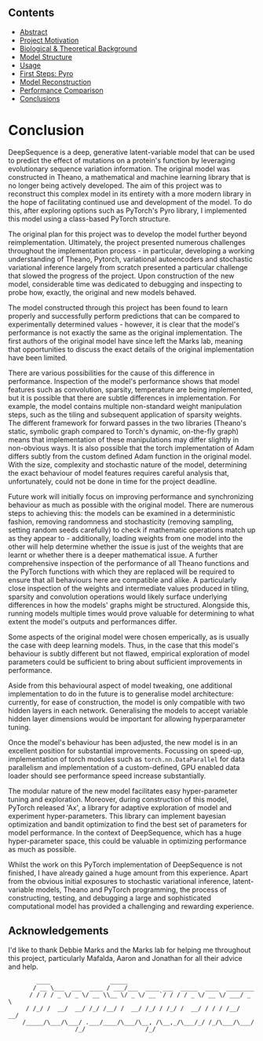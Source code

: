 ## Contents

- [Abstract](index.html)
- [Project Motivation](motivation.html)
- [Biological & Theoretical Background](background.html)
- [Model Structure](structure.html)
- [Usage](usage.html)
- [First Steps: Pyro](pyro.html)
- [Model Reconstruction](model.html)
- [Performance Comparison](performance.html)
- [Conclusions](conclusions.html)

# Conclusion

DeepSequence is a deep, generative latent-variable model that can be used to predict the effect of mutations on a protein's function by leveraging evolutionary sequence variation information. The original model was constructed in Theano, a mathematical and machine learning library that is no longer being actively developed. The aim of this project was to reconstruct this complex model in its entirety with a more modern library in the hope of facilitating continued use and development of the model. To do this, after exploring options such as PyTorch's Pyro library, I implemented this model using a class-based PyTorch structure.

The original plan for this project was to develop the model further beyond reimplementation. Ultimately, the project presented numerous challenges throughout the implementation process - in particular, developing a working understanding of Theano, Pytorch, variational autoencoders and stochastic variational inference largely from scratch presented a particular challenge that slowed the progress of the project. Upon construction of the new model, considerable time was dedicated to debugging and inspecting to probe how, exactly, the original and new models behaved.

The model constructed through this project has been found to learn properly and successfully perform predictions that can be compared to experimentally determined values - however, it is clear that the model's performance is not exactly the same as the original implementation. The first authors of the original model have since left the Marks lab, meaning that opportunities to discuss the exact details of the original implementation have been limited.

There are various possibilities for the cause of this difference in performance. Inspection of the model's performance shows that model features such as convolution, sparsity, temperature are being implemented, but it is possible that there are subtle differences in implementation. For example, the model contains multiple non-standard weight manipulation steps, such as the tiling and subsequent application of sparsity weights. The different framework for forward passes in the two libraries (Theano's static, symbolic graph compared to Torch's dynamic, on-the-fly graph) means that implementation of these manipulations may differ slightly in non-obvious ways. It is also possible that the torch implementation of Adam differs subtly from the custom defined Adam function in the original model. With the size, complexity and stochastic nature of the model, determining the exact behaviour of model features requires careful analysis that, unfortunately, could not be done in time for the project deadline. 

Future work will initially focus on improving performance and synchronizing behaviour as much as possible with the original model. There are numerous steps to achieving this: the models can be examined in a deterministic fashion, removing randomness and stochasticity (removing sampling, setting random seeds carefully) to check if mathematic operations match up as they appear to - additionally, loading weights from one model into the other will help determine whether the issue is just of the weights that are learnt or whether there is a deeper mathematical issue. A further comprehensive inspection of the performance of all Theano functions and the PyTorch functions with which they are replaced will be required to ensure that all behaviours here are compatible and alike. A particularly close inspection of the weights and intermediate values produced in tiling, sparsity and convolution operations would likely surface underlying differences in how the models' graphs might be structured. Alongside this, running models multiple times would prove valuable for determining to what extent the model's outputs and performances differ.

Some aspects of the original model were chosen emperically, as is usually the case with deep learning models. Thus, in the case that this model's behaviour is subtly different but not flawed, empirical exploration of model parameters could be sufficient to bring about sufficient improvements in performance.

Aside from this behavioural aspect of model tweaking, one additional implementation to do in the future is to generalise model architecture: currently, for ease of construction, the model is only compatible with two hidden layers in each network. Generalising the models to accept variable hidden layer dimensions would be important for allowing hyperparameter tuning.

Once the model's behaviour has been adjusted, the new model is in an excellent position for substantial improvements. Focussing on speed-up, implementation of torch modules such as `torch.nn.DataParallel` for data parallelism and implementation of a custom-defined, GPU enabled data loader should see performance speed increase substantially. 

The modular nature of the new model facilitates easy hyper-parameter tuning and exploration. Moreover, during construction of this model, PyTorch released 'Ax', a library for adaptive exploration of model and experiment hyper-parameters. This library can implement bayesian optimization and bandit optimization to find the best set of parameters for model performance. In the context of DeepSequence, which has a huge hyper-parameter space, this could be valuable in optimizing performance as much as possible.
 
Whilst the work on this PyTorch implementation of DeepSequence is not finished, I have already gained a huge amount from this experience. Apart from the obvious initial exposures to stochastic variational inference, latent-variable models, Theano and PyTorch programming, the process of constructing, testing, and debugging a large and sophisticated computational model has provided a challenging and rewarding experience.

## Acknowledgements

I'd like to thank Debbie Marks and the Marks lab for helping me throughout this project, particularly Mafalda, Aaron and Jonathan for all their advice and help.

```
        ____                 _____
       / __ \___  ___  ____ / ___/___  ____ ___  _____  ____  ________
      / / / / _ \/ _ \/ __ \\__ \/ _ \/ __ `/ / / / _ \/ __ \/ ___/ _ \
     / /_/ /  __/  __/ /_/ /__/ /  __/ /_/ / /_/ /  __/ / / / /__/  __/
    /_____/\___/\___/ .___/____/\___/\__, /\__,_/\___/_/ /_/\___/\___/
                   /_/                 /_/
```


